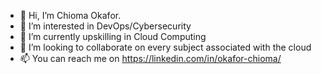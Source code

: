 - 👋 Hi, I’m Chioma Okafor. 
- 👀 I’m interested in DevOps/Cybersecurity 
- 🌱 I’m currently upskilling in Cloud Computing 
- 💞️ I’m looking to collaborate on every subject associated with the cloud
- 📫 You can reach me on https://linkedin.com/in/okafor-chioma/

<!---
Chummy21/Chummy21 is a ✨ special ✨ repository because its `README.md` (this file) appears on your GitHub profile.
You can click the Preview link to take a look at your changes.
--->
